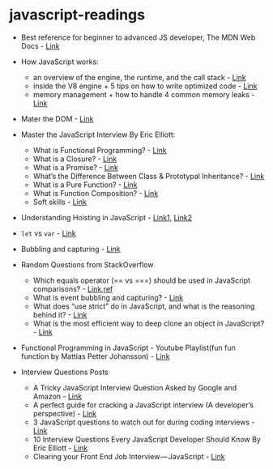 # javascript-readings

- Best reference for beginner to advanced JS developer, The MDN Web Docs - [Link](https://developer.mozilla.org/en-US/docs/Web/JavaScript)
- How JavaScript works: 
  - an overview of the engine, the runtime, and the call stack - [Link](https://blog.sessionstack.com/how-does-javascript-actually-work-part-1-b0bacc073cf)
  - inside the V8 engine + 5 tips on how to write optimized code - [Link](https://blog.sessionstack.com/how-javascript-works-inside-the-v8-engine-5-tips-on-how-to-write-optimized-code-ac089e62b12e)
  - memory management + how to handle 4 common memory leaks - [Link](https://blog.sessionstack.com/how-javascript-works-memory-management-how-to-handle-4-common-memory-leaks-3f28b94cfbec)
  
- Mater the DOM - [Link](https://medium.com/re-dom/master-the-dom-bc1a2a06089b)
- Master the JavaScript Interview By Eric Elliott:
  - What is Functional Programming? - [Link](https://medium.com/javascript-scene/master-the-javascript-interview-what-is-functional-programming-7f218c68b3a0)
  - What is a Closure? - [Link](https://medium.com/javascript-scene/master-the-javascript-interview-what-is-a-closure-b2f0d2152b36)
  - What is a Promise? - [Link](https://medium.com/javascript-scene/master-the-javascript-interview-what-is-a-promise-27fc71e77261)
  - What’s the Difference Between Class & Prototypal Inheritance? - [Link](https://medium.com/javascript-scene/master-the-javascript-interview-what-s-the-difference-between-class-prototypal-inheritance-e4cd0a7562e9)
  - What is a Pure Function? - [Link](https://medium.com/javascript-scene/master-the-javascript-interview-what-is-a-pure-function-d1c076bec976)
  - What is Function Composition? - [Link](https://medium.com/javascript-scene/master-the-javascript-interview-what-is-function-composition-20dfb109a1a0)
  - Soft skills - [Link](https://medium.com/javascript-scene/master-the-javascript-interview-soft-skills-a8a5fb02c466)
  
- Understanding Hoisting in JavaScript - [Link1](https://scotch.io/tutorials/understanding-hoisting-in-javascript), [Link2](https://codeburst.io/javascript-what-is-hoisting-dfa84512dd28)
- `let` vs `var` - [Link](https://stackoverflow.com/questions/762011/whats-the-difference-between-using-let-and-var-to-declare-a-variable-in-jav)
- Bubbling and capturing - [Link](https://javascript.info/bubbling-and-capturing)
- Random Questions from StackOverflow
  - Which equals operator (== vs ===) should be used in JavaScript comparisons? - [Link](https://stackoverflow.com/questions/359494/which-equals-operator-vs-should-be-used-in-javascript-comparisons),[ref](https://developer.mozilla.org/en-US/docs/Web/JavaScript/Reference/Operators/Comparison_Operators)
  - What is event bubbling and capturing? - [Link](https://stackoverflow.com/questions/4616694/what-is-event-bubbling-and-capturing)
  - What does “use strict” do in JavaScript, and what is the reasoning behind it? - [Link](https://stackoverflow.com/questions/1335851/what-does-use-strict-do-in-javascript-and-what-is-the-reasoning-behind-it)
  - What is the most efficient way to deep clone an object in JavaScript? - [Link](https://stackoverflow.com/questions/122102/what-is-the-most-efficient-way-to-deep-clone-an-object-in-javascript)
- Functional Programming in JavaScript - Youtube Playlist(fun fun function by Mattias Petter Johansson) - [Link](https://www.youtube.com/watch?v=BMUiFMZr7vk&list=PL0zVEGEvSaeEd9hlmCXrk5yUyqUag-n84)
- Interview Questions Posts
  - A Tricky JavaScript Interview Question Asked by Google and Amazon - [Link](https://medium.com/coderbyte/a-tricky-javascript-interview-question-asked-by-google-and-amazon-48d212890703)
  - A perfect guide for cracking a JavaScript interview (A developer’s perspective) - [Link](https://medium.com/dev-bits/a-perfect-guide-for-cracking-a-javascript-interview-a-developers-perspective-23a5c0fa4d0d)
  - 3 JavaScript questions to watch out for during coding interviews - [Link](https://medium.freecodecamp.org/3-questions-to-watch-out-for-in-a-javascript-interview-725012834ccb)
  - 10 Interview Questions Every JavaScript Developer Should Know By Eric Elliott - [Link](https://medium.com/javascript-scene/10-interview-questions-every-javascript-developer-should-know-6fa6bdf5ad95)
  - Clearing your Front End Job Interview — JavaScript - [Link](https://codeburst.io/clearing-your-front-end-job-interview-javascript-d5ec896adda4)
  
